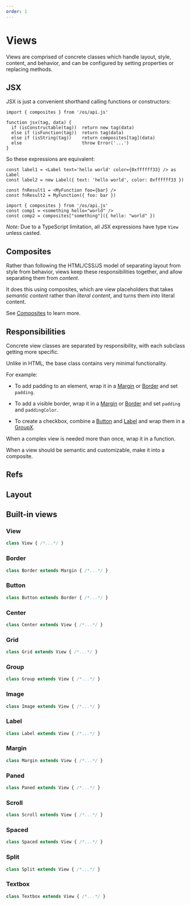 ```yaml
---
order: 1
---
```


# Views

Views are comprised of concrete classes
which handle layout, style, content, and behavior,
and can be configured by
setting properties or
replacing methods.

## JSX

JSX is just a convenient shorthand calling functions or constructors:

~~~tsx
import { composites } from '/os/api.js'

function jsx(tag, data) {
  if (isConstructable(tag))  return new tag(data)
  else if (isFunction(tag))  return tag(data)
  else if (isString(tag))    return composites[tag](data)
  else                       throw Error('...')
}
~~~

So these expressions are equivalent:

~~~tsx
const label1 = <Label text='hello world' color={0xffffff33} /> as Label
const label2 = new Label({ text: 'hello world', color: 0xffffff33 })

const fnResult1 = <MyFunction foo={bar} />
const fnResult2 = MyFunction({ foo: bar })

import { composites } from '/os/api.js'
const comp1 = <something hello="world" />
const comp2 = composites["something"]({ hello: "world" })
~~~

*Note:* Due to a TypeScript limitation, all JSX expressions have type `View` unless casted.

## Composites

Rather than following the HTML/CSS/JS model
of separating layout from style from behavior,
views keep these responsibilities together,
and allow separating them from *content*.

It does this using composites,
which are view placeholders
that takes *semantic content*
rather than *literal content*,
and turns them *into* literal content.

See [Composites](composites.md#composites) to learn more.


## Responsibilities

Concrete view classes are separated by responsibility,
with each subclass getting more specific.

Unlike in HTML, the base class contains very minimal functionality.

For example:

* To add padding to an element, wrap it in a
  [Margin](#margin) or [Border](#border)
  and set `padding`.

* To add a visible border, wrap it in a
  [Margin](#margin) or [Border](#border)
  and set `padding` and `paddingColor`.

* To create a checkbox,
  combine a [Button](#button) and [Label](#label)
  and wrap them in a [GroupX](#group).

When a complex view is needed more than once, wrap it in a function.

When a view should be semantic and customizable, make it into a composite.


## Refs

## Layout

## Built-in views

### View

~~~ts
class View { /*...*/ }
~~~

### Border

~~~ts
class Border extends Margin { /*...*/ }
~~~

### Button

~~~ts
class Button extends Border { /*...*/ }
~~~

### Center

~~~ts
class Center extends View { /*...*/ }
~~~

### Grid

~~~ts
class Grid extends View { /*...*/ }
~~~

### Group

~~~ts
class Group extends View { /*...*/ }
~~~

### Image

~~~ts
class Image extends View { /*...*/ }
~~~

### Label

~~~ts
class Label extends View { /*...*/ }
~~~

### Margin

~~~ts
class Margin extends View { /*...*/ }
~~~

### Paned

~~~ts
class Paned extends View { /*...*/ }
~~~

### Scroll

~~~ts
class Scroll extends View { /*...*/ }
~~~

### Spaced

~~~ts
class Spaced extends View { /*...*/ }
~~~

### Split

~~~ts
class Split extends View { /*...*/ }
~~~

### Textbox

~~~ts
class Textbox extends View { /*...*/ }
~~~
